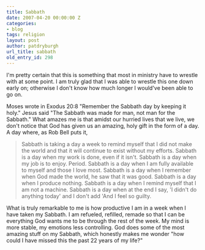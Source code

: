 ```yaml
---
title: Sabbath
date: 2007-04-20 00:00:00 Z
categories:
- blog
tags: religion
layout: post
author: patdryburgh
url_title: sabbath
old_entry_id: 298
---
```


I'm pretty certain that this is something that most in ministry have to wrestle with at some point. I am truly glad that I was able to wrestle this one down early on; otherwise I don't know how much longer I would've been able to go on. 

Moses wrote in Exodus 20:8 "Remember the Sabbath day by keeping it holy." Jesus said "The Sabbath was made for man, not man for the Sabbath." What amazes me is that amidst our hurried lives that we live, we don't notice that God has given us an amazing, holy gift in the form of a day. A day where, as Rob Bell puts it,

>Sabbath is taking a day a week to remind myself that I did not make the world and that it will continue to exist without my efforts. Sabbath is a day when my work is done, even if it isn't. Sabbath is a day when my job is to enjoy. Period. Sabbath is a day when I am fully available to myself and those I love most. Sabbath is a day when I remember when God made the world, he saw that it was good. Sabbath is a day when I produce nothing. Sabbath is a day when I remind myself that I am not a machine. Sabbath is a day when at the end I say, 'I didn't do anything today' and I don't add 'And I feel so guilty.

What is truly remarkable to me is how productive I am in a week when I have taken my Sabbath. I am refueled, refilled, remade so that I can be everything God wants me to be through the rest of the week. My mind is more stable, my emotions less controlling. God does some of the most amazing stuff on my Sabbath, which honestly makes me wonder "how could I have missed this the past 22 years of my life?"